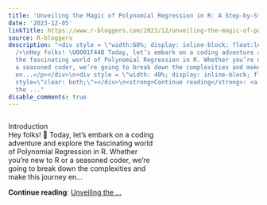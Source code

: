 ```yaml
---
title: 'Unveiling the Magic of Polynomial Regression in R: A Step-by-Step Guide'
date: '2023-12-05'
linkTitle: https://www.r-bloggers.com/2023/12/unveiling-the-magic-of-polynomial-regression-in-r-a-step-by-step-guide/
source: R-bloggers
description: "<div style = \"width:60%; display: inline-block; float:left; \">\n<p>Introduction<br
  />\nHey folks! \U0001F44B Today, let’s embark on a coding adventure and explore
  the fascinating world of Polynomial Regression in R. Whether you’re new to R or
  a seasoned coder, we’re going to break down the complexities and make this journey
  en...</p></div>\n<div style = \"width: 40%; display: inline-block; float:right;\"></div>\n<div
  style=\"clear: both;\"></div>\n<strong>Continue reading</strong>: <a href=\"https://www.r-bloggers.com/2023/12/unveiling-the-magic-of-polynomial-regression-in-r-a-step-by-step-guide/\">Unveiling
  the ..."
disable_comments: true
---
```

<div style = "width:60%; display: inline-block; float:left; ">
<p>Introduction<br />
Hey folks! 👋 Today, let’s embark on a coding adventure and explore the fascinating world of Polynomial Regression in R. Whether you’re new to R or a seasoned coder, we’re going to break down the complexities and make this journey en...</p></div>
<div style = "width: 40%; display: inline-block; float:right;"></div>
<div style="clear: both;"></div>
<strong>Continue reading</strong>: <a href="https://www.r-bloggers.com/2023/12/unveiling-the-magic-of-polynomial-regression-in-r-a-step-by-step-guide/">Unveiling the ...